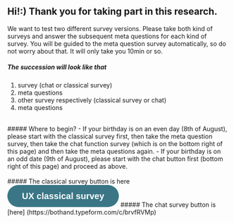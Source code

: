 ## Hi!:) Thank you for taking part in this research.  
We want to test two different survey versions. Please take both kind of surveys and answer the subsequent meta questions for each kind of survey. You will be guided to the meta question survey automatically, so do not worry about that. It will only take you 10min or so.
<br />
##### The succession will look like that
1. survey (chat or classical survey)
2. meta questions
3. other survey respectively (classical survey or chat)
4. meta questions 
<br />
##### Where to begin?
- If your birthday is on an even day (8th of August), please start with the classical survey first, then take the meta question survey, then take the chat function survey (which is on the bottom right of this page) and then take the meta questions again.   
- If your birthday is on an odd date (9th of August), please start with the chat button first (bottom right of this page) and proceed as above.
<br />
<br />
##### The classical survey button is here <a class="typeform-share button" href="https://form.typeform.com/to/SczGpFGi?typeform-medium=embed-snippet" data-mode="drawer_left" style="display:inline-block;text-decoration:none;background-color:#3A7685;color:white;cursor:pointer;font-family:Helvetica,Arial,sans-serif;font-size:20px;line-height:50px;text-align:center;margin:0;height:50px;padding:0px 33px;border-radius:25px;max-width:100%;white-space:nowrap;overflow:hidden;text-overflow:ellipsis;font-weight:bold;-webkit-font-smoothing:antialiased;-moz-osx-font-smoothing:grayscale;" target="_blank">UX classical survey </a> <script> (function() { var qs,js,q,s,d=document, gi=d.getElementById, ce=d.createElement, gt=d.getElementsByTagName, id="typef_orm_share", b="https://embed.typeform.com/"; if(!gi.call(d,id)){ js=ce.call(d,"script"); js.id=id; js.src=b+"embed.js"; q=gt.call(d,"script")[0]; q.parentNode.insertBefore(js,q) } })() </script>
##### The chat survey button is [here] (https://bothand.typeform.com/c/brvfRVMp)







